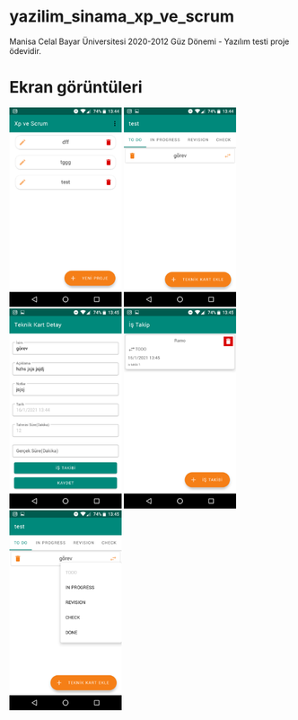 # yazilim_sinama_xp_ve_scrum
Manisa Celal Bayar Üniversitesi 2020-2012 Güz Dönemi - Yazılım testi proje ödevidir.
# Ekran görüntüleri
<img src="https://raw.githubusercontent.com/ramazanogunc/yazilim_sinama_xp_ve_scrum/main/ss/1.png" width="200" />
<img src="https://raw.githubusercontent.com/ramazanogunc/yazilim_sinama_xp_ve_scrum/main/ss/2.png" width="200" />
<img src="https://raw.githubusercontent.com/ramazanogunc/yazilim_sinama_xp_ve_scrum/main/ss/3.png" width="200" />
<img src="https://raw.githubusercontent.com/ramazanogunc/yazilim_sinama_xp_ve_scrum/main/ss/4.png" width="200" />
<img src="https://raw.githubusercontent.com/ramazanogunc/yazilim_sinama_xp_ve_scrum/main/ss/5.png" width="200" />
